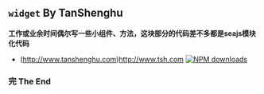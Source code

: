 ## `widget` By TanShenghu



**工作或业余时间偶尔写一些小组件、方法，这块部分的代码差不多都是seajs模块化代码**





- (http://www.tanshenghu.com)http://www.tsh.com
[![NPM downloads](hello)](https://tanshenghu.com)


### 完     The End